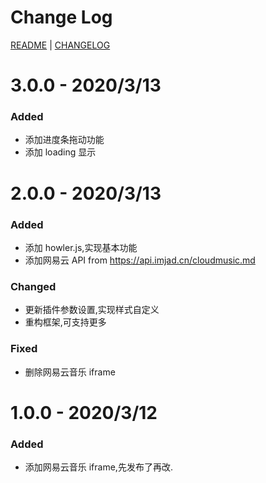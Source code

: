 # Change Log

[README](./README.md) | [CHANGELOG](./CHANGELOG.md)

# 3.0.0 - 2020/3/13

### Added

- 添加进度条拖动功能
- 添加 loading 显示

# 2.0.0 - 2020/3/13

### Added

- 添加 howler.js,实现基本功能
- 添加网易云 API from https://api.imjad.cn/cloudmusic.md

### Changed

- 更新插件参数设置,实现样式自定义
- 重构框架,可支持更多

### Fixed

- 删除网易云音乐 iframe

# 1.0.0 - 2020/3/12

### Added

- 添加网易云音乐 iframe,先发布了再改.
